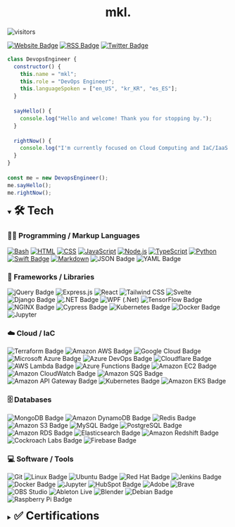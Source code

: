 <a src="https://github.com/shmkl"><h1 align="center">mkl.</h1></a>

![visitors](https://visitor-badge.laobi.icu/badge?page_id=shmkl.shmkl)

[![Website Badge](https://img.shields.io/badge/-website-white?style=flat&logo=google-chrome&)](https://itsmkl.com/)
[![RSS Badge](https://img.shields.io/badge/RSS-FFA500?logo=rss&logoColor=fff&style=flat)](https://itsmkl.com/rss.xml)
[![Twitter Badge](https://img.shields.io/badge/Twitter-1D9BF0?logo=twitter&logoColor=fff&style=flat)](https://www.twitter.com/_shmkl)

```js
class DevopsEngineer {
  constructor() {
    this.name = "mkl";
    this.role = "DevOps Engineer";
    this.languageSpoken = ["en_US", "kr_KR", "es_ES"];
  }

  sayHello() {
    console.log("Hello and welcome! Thank you for stopping by.");
  }

  rightNow() {
    console.log("I'm currently focused on Cloud Computing and IaC/IaaS.");
  }
}

const me = new DevopsEngineer();
me.sayHello();
me.rightNow();
```

<details open>
  <summary><span style="font-size: 25px; font-weight: bold">🛠️ Tech</span></summary>

  <h3>👨‍💻 Programming / Markup Languages</h3>

  <p>
    <a href="https://github.com/search?q=user%3Ashmkl+language%3Abash"><img alt="Bash" src="https://img.shields.io/badge/Bash-121011.svg?logo=gnu-bash&logoColor=white"></a>
    <a href="https://github.com/search?q=user%3Ashmkl+language%3Ahtml"><img alt="HTML" src="https://img.shields.io/badge/HTML-E34F26.svg?logo=html5&logoColor=white"></a>
    <a href="https://github.com/search?q=user%3Ashmkl+language%3Acss"><img alt="CSS" src="https://img.shields.io/badge/CSS-1572B6.svg?logo=css3&logoColor=white"></a>
    <a href="https://github.com/search?q=user%3Ashmkl+language%3Ajavascript"><img alt="JavaScript" src="https://img.shields.io/badge/JavaScript-F7DF1E.svg?logo=javascript&logoColor=black"></a>
    <a href="https://github.com/search?q=user%3Ashmkl+language%3Ajavascript"><img alt="Node.js" src="https://img.shields.io/badge/Node.js-43853D.svg?logo=node.js&logoColor=white"></a>
    <a href="https://github.com/search?q=user%3Ashmkl+language%3AtypeScript"><img alt="TypeScript" src="https://img.shields.io/badge/TypeScript-007ACC.svg?logo=typescript&logoColor=white"></a>
    <a href="https://github.com/search?q=user%3Ashmkl+language%3Apython"><img alt="Python" src="https://img.shields.io/badge/Python-14354C.svg?logo=python&logoColor=white"></a>
    <a href="https://github.com/search?q=user%3Ashmkl+language%3Aswift"><img src="https://img.shields.io/badge/Swift-F05138?logo=swift&logoColor=fff&style=flat" alt="Swift Badge"></a>
    <a href="https://github.com/search?q=user%3Ashmkl+language%3Amarkdown"><img alt="Markdown" src="https://img.shields.io/badge/Markdown-000000.svg?logo=markdown&logoColor=white"></a>
    <img src="https://img.shields.io/badge/JSON-000?logo=json&logoColor=fff&style=flat" alt="JSON Badge">
    <img src="https://img.shields.io/badge/YAML-CB171E?logo=yaml&logoColor=fff&style=flat" alt="YAML Badge">
  </p>

  <h3>🧰 Frameworks / Libraries</h3>

  <p>
    <img src="https://img.shields.io/badge/jQuery-0769AD?logo=jquery&logoColor=fff&style=flat" alt="jQuery Badge">
    <img alt="Express.js" src="https://img.shields.io/badge/Express.js-404d59.svg?logo=express&logoColor=white">
    <img alt="React" src="https://img.shields.io/badge/React-20232a.svg?logo=react&logoColor=%2361DAFB">
    <img alt="Tailwind CSS" src="https://img.shields.io/badge/Tailwind%20CSS-06B6D4?logo=tailwindcss&logoColor=fff&style=flat">
    <img alt="Svelte" src="https://img.shields.io/badge/Svelte-FF3E00?logo=svelte&logoColor=fff&style=flat">
    <img src="https://img.shields.io/badge/Django-092E20?logo=django&logoColor=fff&style=flat" alt="Django Badge">
    <img src="https://img.shields.io/badge/.NET-512BD4?logo=dotnet&logoColor=fff&style=flat" alt=".NET Badge">
    <img alt="WPF (.Net)" src="https://img.shields.io/badge/WPF-5C2D91?logo=.net&logoColor=white">
    <img src="https://img.shields.io/badge/TensorFlow-FF6F00?logo=tensorflow&logoColor=fff&style=flat" alt="TensorFlow Badge">
    <img src="https://img.shields.io/badge/NGINX-009639?logo=nginx&logoColor=fff&style=flat" alt="NGINX Badge">
    <img src="https://img.shields.io/badge/Cypress-17202C?logo=cypress&logoColor=fff&style=flat" alt="Cypress Badge">
    <img src="https://img.shields.io/badge/Kubernetes-326CE5?logo=kubernetes&logoColor=fff&style=flat" alt="Kubernetes Badge">
    <img src="https://img.shields.io/badge/Docker-2496ED?logo=docker&logoColor=fff&style=flat" alt="Docker Badge">
    <img alt="Jupyter" src="https://img.shields.io/badge/Jupyter-F37626.svg?logo=Jupyter&logoColor=white&style=flat">
  </p>

  <h3>☁️ Cloud / IaC</h3>
    
  <p>
    <img src="https://img.shields.io/badge/Terraform-7B42BC?logo=terraform&logoColor=fff&style=flat" alt="Terraform Badge">
    <img src="https://img.shields.io/badge/Amazon%20AWS-232F3E?logo=amazonaws&logoColor=fff&style=flat" alt="Amazon AWS Badge">
    <img src="https://img.shields.io/badge/Google%20Cloud-4285F4?logo=googlecloud&logoColor=fff&style=flat" alt="Google Cloud Badge">
    <img src="https://img.shields.io/badge/Microsoft%20Azure-0078D4?logo=microsoftazure&logoColor=fff&style=flat" alt="Microsoft Azure Badge">
    <img src="https://img.shields.io/badge/Azure_DevOps-0078D7?style=flat&logo=azure-devops&logoColor=white" alt="Azure DevOps Badge">
    <img src="https://img.shields.io/badge/Cloudflare-F38020?logo=cloudflare&logoColor=fff&style=flat" alt="Cloudflare Badge">
    <img src="https://img.shields.io/badge/AWS%20Lambda-F90?logo=awslambda&logoColor=fff&style=flat" alt="AWS Lambda Badge">
    <img src="https://img.shields.io/badge/Azure_Functions-0062AD?style=flat&logo=azure-functions&logoColor=white" alt="Azure Functions Badge">
    <img src="https://img.shields.io/badge/Amazon%20EC2-F90?logo=amazonec2&logoColor=fff&style=flat" alt="Amazon EC2 Badge">
    <img src="https://img.shields.io/badge/Amazon%20CloudWatch-FF4F8B?logo=amazoncloudwatch&logoColor=fff&style=flat" alt="Amazon CloudWatch Badge">
    <img src="https://img.shields.io/badge/Amazon%20SQS-FF4F8B?logo=amazonsqs&logoColor=fff&style=flat" alt="Amazon SQS Badge">
    <img src="https://img.shields.io/badge/Amazon%20API%20Gateway-FF4F8B?logo=amazonapigateway&logoColor=fff&style=flat" alt="Amazon API Gateway Badge">
    <img src="https://img.shields.io/badge/Kubernetes-326CE5?logo=kubernetes&logoColor=fff&style=flat" alt="Kubernetes Badge">
    <img src="https://img.shields.io/badge/Amazon%20EKS-F90?logo=amazoneks&logoColor=fff&style=flat" alt="Amazon EKS Badge">
    
  </p>

  <h3>🗄️ Databases</h3>
  
  <p>
    <img src="https://img.shields.io/badge/MongoDB-47A248?logo=mongodb&logoColor=fff&style=flat" alt="MongoDB Badge">
    <img src="https://img.shields.io/badge/Amazon%20DynamoDB-4053D6?logo=amazondynamodb&logoColor=fff&style=flat" alt="Amazon DynamoDB Badge">
    <img src="https://img.shields.io/badge/Redis-DC382D?logo=redis&logoColor=fff&style=flat" alt="Redis Badge">
    <img src="https://img.shields.io/badge/Amazon%20S3-569A31?logo=amazons3&logoColor=fff&style=flat" alt="Amazon S3 Badge">
    <img src="https://img.shields.io/badge/MySQL-4479A1?logo=mysql&logoColor=fff&style=flat" alt="MySQL Badge">
    <img src="https://img.shields.io/badge/PostgreSQL-4169E1?logo=postgresql&logoColor=fff&style=flat" alt="PostgreSQL Badge">
    <img src="https://img.shields.io/badge/Amazon%20RDS-527FFF?logo=amazonrds&logoColor=fff&style=flat" alt="Amazon RDS Badge">
    <img src="https://img.shields.io/badge/Elasticsearch-005571?logo=elasticsearch&logoColor=fff&style=flat" alt="Elasticsearch Badge">
    <img src="https://img.shields.io/badge/Amazon%20Redshift-8C4FFF?logo=amazonredshift&logoColor=fff&style=flat" alt="Amazon Redshift Badge">
    <img src="https://img.shields.io/badge/Cockroach%20Labs-6933FF?logo=cockroachlabs&logoColor=fff&style=flat" alt="Cockroach Labs Badge">
    <img src="https://img.shields.io/badge/Firebase-FFCA28?logo=firebase&logoColor=000&style=flat" alt="Firebase Badge">
  </p>

  <h3>💻 Software / Tools</h3>

  <p>
    <img alt="Git" src="https://img.shields.io/badge/Git-F05033.svg?logo=git&logoColor=white&style=flat">
    <img src="https://img.shields.io/badge/Linux-FCC624?logo=linux&logoColor=000&style=flat" alt="Linux Badge">
    <img src="https://img.shields.io/badge/Ubuntu-E95420?logo=ubuntu&logoColor=fff&style=flat" alt="Ubuntu Badge">
    <img src="https://img.shields.io/badge/Red%20Hat-E00?logo=redhat&logoColor=fff&style=flat" alt="Red Hat Badge">
    <img src="https://img.shields.io/badge/Jenkins-D24939?logo=jenkins&logoColor=fff&style=flat" alt="Jenkins Badge">
    <img src="https://img.shields.io/badge/Docker-2496ED?logo=docker&logoColor=fff&style=flat" alt="Docker Badge">
    <img alt="Jupyter" src="https://img.shields.io/badge/Jupyter-F37626.svg?logo=Jupyter&logoColor=white&style=flat">
    <img src="https://img.shields.io/badge/HubSpot-FF7A59?logo=hubspot&logoColor=fff&style=flat" alt="HubSpot Badge">
    <img alt="Adobe" src="https://img.shields.io/badge/Adobe-FF0000.svg?logo=adobe&logoColor=white&style=flat">
    <img alt="Brave" src="https://img.shields.io/badge/-Brave-FB542B?logo=brave&logoColor=white&style=flat">
    <img alt="OBS Studio" src="https://img.shields.io/badge/-OBS-302E31?logo=obs-studio&logoColor=white&style=flat">
    <img alt="Ableton Live" src="https://img.shields.io/badge/Ableton%20Live-000?logo=abletonlive&logoColor=fff&style=flat">
    <img alt="Blender" src="https://img.shields.io/badge/Blender-F5792A?logo=blender&logoColor=fff&style=flat">
    <img src="https://img.shields.io/badge/Debian-A81D33?logo=debian&logoColor=fff&style=flat" alt="Debian Badge">
    <img src="https://img.shields.io/badge/Raspberry%20Pi-A22846?logo=raspberrypi&logoColor=fff&style=flat" alt="Raspberry Pi Badge">
  </p>
</details>

<details>
  
<summary><span style="font-size: 25px; font-weight: bold">✅ Certifications</span></summary>

<img alt="AWS Certified Solutions Architect - Professional" src="https://images.credly.com/size/680x680/images/2d84e428-9078-49b6-a804-13c15383d0de/image.png" width="100" height="100" style="pointer-events: none;">
<img alt="AWS Certified DevOps Engineer - Professional" src="https://images.credly.com/size/680x680/images/bd31ef42-d460-493e-8503-39592aaf0458/image.png" width="100" height="100" style="pointer-events: none;">
<img alt="AWS Certified Solutions Architect - Associate" src="https://images.credly.com/size/680x680/images/0e284c3f-5164-4b21-8660-0d84737941bc/image.png" width="100" height="100" style="pointer-events: none;">
<img alt="AWS Certified Developer - Associate" src="https://images.credly.com/size/680x680/images/b9feab85-1a43-4f6c-99a5-631b88d5461b/image.png" width="100" height="100" style="pointer-events: none;">
<img alt="AWS Certified SysOps Administrator - Associate" src="https://images.credly.com/size/680x680/images/f0d3fbb9-bfa7-4017-9989-7bde8eaf42b1/image.png" width="100" height="100" style="pointer-events: none;">
<img alt="AWS Certified Cloud Practitioner - Foundational" src="https://images.credly.com/size/680x680/images/00634f82-b07f-4bbd-a6bb-53de397fc3a6/image.png" width="100" height="100" style="pointer-events: none;">
<img alt="AWS Certified Security - Specialty" src="https://images.credly.com/size/340x340/images/53acdae5-d69f-4dda-b650-d02ed7a50dd7/image.png" width="100" height="100" style="pointer-events: none;">
<img alt="HashiCorp Terraform Associate" src="https://images.credly.com/size/680x680/images/85b9cfc4-257a-4742-878c-4f7ab4a2631b/image.png" width="100" height="100" style="pointer-events: none;">
<img alt="MS Certified - Azure Solutions Architect" src="https://github.com/shmkl/imgs/blob/main/misc/azure-solutions-architect-expert-600x600.png?raw=true" width="100" height="100" style="pointer-events: none;">
<img alt="MS Certified - Windows Server Hybrid Administrator" src="https://github.com/shmkl/imgs/blob/main/misc/azure-windows-server-hybrid-administrator-associate-600x600.png?raw=true" width="100" height="100" style="pointer-events: none;">
<img alt="MS Certified - Azure Security Engineer" src="https://github.com/shmkl/imgs/blob/main/misc/azure-security-engineer-associate600x600.png?raw=true" width="100" height="100" style="pointer-events: none;">
<img alt="MS Certified - Azure Network Engineer" src="https://github.com/shmkl/imgs/blob/main/misc/azure-network-engineer-associate-600x600.png?raw=true" width="100" height="100" style="pointer-events: none;">
<img alt="MS Certified - Azure Administrator" src="https://github.com/shmkl/imgs/blob/main/misc/azure-administrator-associate-600x600.png?raw=true" width="100" height="100" style="pointer-events: none;">
<img alt="MS Certified - Fundamentals" src="https://github.com/shmkl/imgs/blob/main/misc/azure-fundamentals-600x600.png?raw=true" width="100" height="100" style="pointer-events: none;">

</details>
